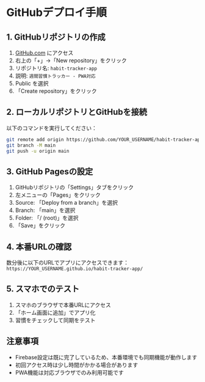 # GitHubデプロイ手順

## 1. GitHubリポジトリの作成

1. [GitHub.com](https://github.com) にアクセス
2. 右上の「+」→「New repository」をクリック
3. リポジトリ名: `habit-tracker-app`
4. 説明: `週間習慣トラッカー - PWA対応`
5. Public を選択
6. 「Create repository」をクリック

## 2. ローカルリポジトリとGitHubを接続

以下のコマンドを実行してください：

```bash
git remote add origin https://github.com/YOUR_USERNAME/habit-tracker-app.git
git branch -M main
git push -u origin main
```

## 3. GitHub Pagesの設定

1. GitHubリポジトリの「Settings」タブをクリック
2. 左メニューの「Pages」をクリック
3. Source: 「Deploy from a branch」を選択
4. Branch: 「main」を選択
5. Folder: 「/ (root)」を選択
6. 「Save」をクリック

## 4. 本番URLの確認

数分後に以下のURLでアプリにアクセスできます：
`https://YOUR_USERNAME.github.io/habit-tracker-app/`

## 5. スマホでのテスト

1. スマホのブラウザで本番URLにアクセス
2. 「ホーム画面に追加」でアプリ化
3. 習慣をチェックして同期をテスト

## 注意事項

- Firebase設定は既に完了しているため、本番環境でも同期機能が動作します
- 初回アクセス時は少し時間がかかる場合があります
- PWA機能は対応ブラウザでのみ利用可能です
